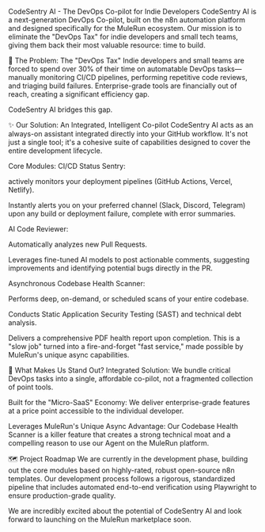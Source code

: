 CodeSentry AI - The DevOps Co-pilot for Indie Developers
CodeSentry AI is a next-generation DevOps Co-pilot, built on the n8n automation platform and designed specifically for the MuleRun ecosystem. Our mission is to eliminate the "DevOps Tax" for indie developers and small tech teams, giving them back their most valuable resource: time to build.

🧐 The Problem: The "DevOps Tax"
Indie developers and small teams are forced to spend over 30% of their time on automatable DevOps tasks—manually monitoring CI/CD pipelines, performing repetitive code reviews, and triaging build failures. Enterprise-grade tools are financially out of reach, creating a significant efficiency gap.

CodeSentry AI bridges this gap.

✨ Our Solution: An Integrated, Intelligent Co-pilot
CodeSentry AI acts as an always-on assistant integrated directly into your GitHub workflow. It's not just a single tool; it's a cohesive suite of capabilities designed to cover the entire development lifecycle.

Core Modules:
CI/CD Status Sentry:

actively monitors your deployment pipelines (GitHub Actions, Vercel, Netlify).

Instantly alerts you on your preferred channel (Slack, Discord, Telegram) upon any build or deployment failure, complete with error summaries.

AI Code Reviewer:

Automatically analyzes new Pull Requests.

Leverages fine-tuned AI models to post actionable comments, suggesting improvements and identifying potential bugs directly in the PR.

Asynchronous Codebase Health Scanner:

Performs deep, on-demand, or scheduled scans of your entire codebase.

Conducts Static Application Security Testing (SAST) and technical debt analysis.

Delivers a comprehensive PDF health report upon completion. This is a "slow job" turned into a fire-and-forget "fast service," made possible by MuleRun's unique async capabilities.

🚀 What Makes Us Stand Out?
Integrated Solution: We bundle critical DevOps tasks into a single, affordable co-pilot, not a fragmented collection of point tools.

Built for the "Micro-SaaS" Economy: We deliver enterprise-grade features at a price point accessible to the individual developer.

Leverages MuleRun's Unique Async Advantage: Our Codebase Health Scanner is a killer feature that creates a strong technical moat and a compelling reason to use our Agent on the MuleRun platform.

🗺️ Project Roadmap
We are currently in the development phase, building out the core modules based on highly-rated, robust open-source n8n templates. Our development process follows a rigorous, standardized pipeline that includes automated end-to-end verification using Playwright to ensure production-grade quality.

We are incredibly excited about the potential of CodeSentry AI and look forward to launching on the MuleRun marketplace soon.
